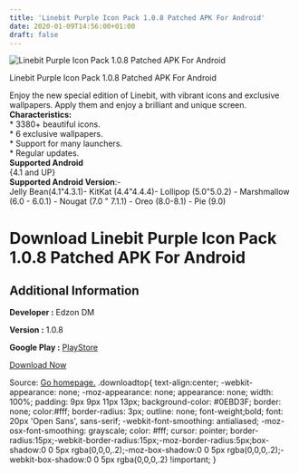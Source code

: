 ```yaml
---
title: 'Linebit Purple Icon Pack 1.0.8 Patched APK For Android'
date: 2020-01-09T14:56:00+01:00
draft: false
---
```


![Linebit Purple Icon Pack 1.0.8 Patched APK For Android](https://i1.wp.com/apkhome.net/wp-content/uploads/2020/01/Linebit-Purple-Icon-Pack-1.0.8-Patched.png "Linebit Purple Icon Pack 1.0.8 Patched APK For Android")

  

Linebit Purple Icon Pack 1.0.8 Patched APK For Android

Enjoy the new special edition of Linebit, with vibrant icons and exclusive wallpapers. Apply them and enjoy a brilliant and unique screen.  
**Characteristics:**  
\* 3380+ beautiful icons.  
\* 6 exclusive wallpapers.  
\* Support for many launchers.  
\* Regular updates.  
**Supported Android**  
{4.1 and UP}  
**Supported Android Version**:-  
Jelly Bean(4.1"4.3.1)- KitKat (4.4"4.4.4)- Lollipop (5.0"5.0.2) - Marshmallow (6.0 - 6.0.1) - Nougat (7.0 " 7.1.1) - Oreo (8.0-8.1) - Pie (9.0)

Download Linebit Purple Icon Pack 1.0.8 Patched APK For Android
===============================================================

Additional Information
----------------------

**Developer :** Edzon DM

**Version :** 1.0.8

**Google Play :** [PlayStore](https://play.google.com/store/apps/details?id=com.edzondm.linebitse)

  

[Download Now](https://store4app.co/post/linebit-purple-icon-pack-1-0-8-patched-apk-for-android_1578465592)

  
Source: [Go homepage.](https://store4app.co/post/linebit-purple-icon-pack-1-0-8-patched-apk-for-android_1578465592) .downloadtop{ text-align:center; -webkit-appearance: none; -moz-appearance: none; appearance: none; width: 100%; padding: 9px 9px 11px 13px; background-color: #0EBD3F; border: none; color:#fff; border-radius: 3px; outline: none; font-weight;bold; font: 20px 'Open Sans', sans-serif; -webkit-font-smoothing: antialiased; -moz-osx-font-smoothing: grayscale; color: #fff; cursor: pointer; border-radius:15px;-webkit-border-radius:15px;-moz-border-radius:5px;box-shadow:0 0 5px rgba(0,0,0,.2);-moz-box-shadow:0 0 5px rgba(0,0,0,.2);-webkit-box-shadow:0 0 5px rgba(0,0,0,.2) !important; }